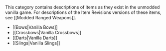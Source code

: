 
This category contains descriptions of items as they exist in the unmodded vanilla game. For descriptions of the Item Revisions versions of these items, see [[Modded Ranged Weapons]].

- [[Bows|Vanilla Bows]]
- [[Crossbows|Vanilla Crossbows]]
- [[Darts|Vanilla Darts]]
- [[Slings|Vanilla Slings]]

